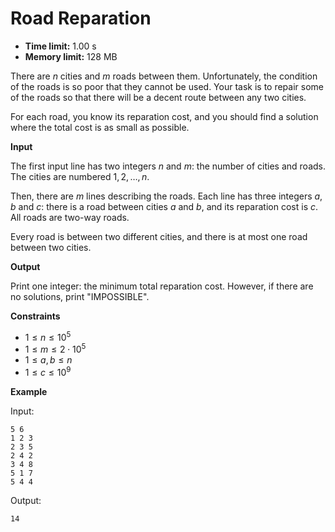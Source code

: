 # Road Reparation







* **Time limit:** 1.00 s
* **Memory limit:** 128 MB



There are $n$ cities and $m$ roads between them. Unfortunately, the condition of the roads is so poor that they cannot be used. Your task is to repair some of the roads so that there will be a decent route between any two cities.



For each road, you know its reparation cost, and you should find a solution where the total cost is as small as possible.



**Input**



The first input line has two integers $n$ and $m$: the number of cities and roads. The cities are numbered $1,2,\dots,n$.



Then, there are $m$ lines describing the roads. Each line has three integers $a$, $b$ and $c$: there is a road between cities $a$ and $b$, and its reparation cost is $c$. All roads are two-way roads.



Every road is between two different cities, and there is at most one road between two cities.



**Output**



Print one integer: the minimum total reparation cost. However, if there are no solutions, print "IMPOSSIBLE".



**Constraints**


* $1 \le n \le 10^5$ 
* $1 \le m \le 2 \cdot 10^5$ 
* $1 \le a,b \le n$ 
* $1 \le c \le 10^9$ 

**Example**



Input:

```
5 6
1 2 3
2 3 5
2 4 2
3 4 8
5 1 7
5 4 4
```



Output:

`14`


